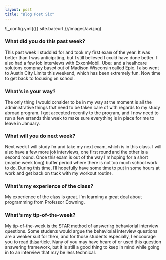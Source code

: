 ```yaml
---
layout: post
title: "Blog Post Six"
---
```


![_config.yml]({{ site.baseurl }}/images/avi.jpg)

### What did you do this past week?
This past week I studdied for and took my first exam of the year. It was better than I was anticipating, but I still believed I could have done better. I also had a few job interviews with ExxonMobil, Uber, and a healhcare solutons compnay based out of Madison Wisconsin called Epic. I also went to Austin CIty Limits this weekend, which has been extremely fun. Now time to get back to focusing on school.


### What's in your way?
The only thing I would consider to be in my way at the moment is all the administrative things that need to be taken care of with regards to my study abroad program. I got accepted recently to the program, and I now need to run a few errands this week to make sure everything is in place for me to leave in January. 

### What will you do next week?
Next week I will study for and take my next exam, which is in this class. I will also have a few more job interviews, one first round and the other is a second round. Once this exam is out of the way I'm hoping for a short (maybe week long) buffer period where there is not too much school work to do. During this time, I'll hopefully have some time to put in some hours at work and get back on track with my workout routine. 

### What's my experience of the class?
My experience of the class is great. I'm learning a great deal about programming from Professor Downing. 

### What's my tip-of-the-week?
My tip-of-the-week is the STAR method of answering behaviorial interview questions. Some students would argue the behaviorial interview questions are a weaker suit for them, and for those students especially, I encourage you to read [this](https://careercenter.lehigh.edu/node/145 )article. Many of you may have heard of or used this question answering framework, but it is still a good thing to keep in mind while going in to an interview that may be less technical.

